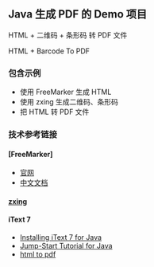 ## Java 生成 PDF 的 Demo 项目

HTML + 二维码 + 条形码 转 PDF 文件

HTML + Barcode To PDF

### 包含示例

- 使用 FreeMarker 生成 HTML
- 使用 zxing 生成二维码、条形码
- 把 HTML 转 PDF 文件

### 技术参考链接

#### [FreeMarker]

- [官网](https://freemarker.apache.org/)
- [中文文档](http://freemarker.foofun.cn/)

#### [zxing](https://github.com/zxing/zxing)

#### iText 7

- [Installing iText 7 for Java](https://itextpdf.com/en/resources/installation-guides/installing-itext-7-java)
- [Jump-Start Tutorial for Java](https://itextpdf.com/en/resources/books/itext-7-jump-start-tutorial-java/intro)
- [html to pdf](https://itextpdf.com/en/resources/books/itext-7-converting-html-pdf-pdfhtml/chapter-1-hello-html-pdf)
